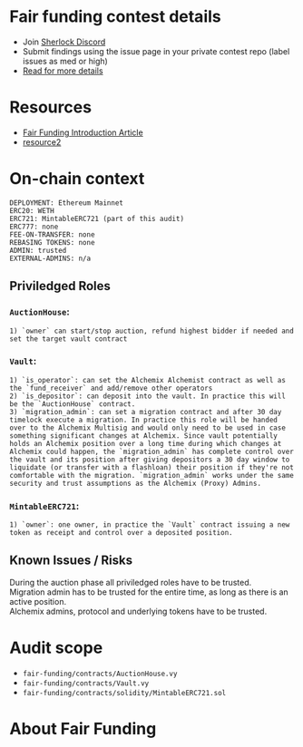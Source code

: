 # Fair funding contest details

- Join [Sherlock Discord](https://discord.gg/MABEWyASkp)
- Submit findings using the issue page in your private contest repo (label issues as med or high)
- [Read for more details](https://docs.sherlock.xyz/audits/watsons)

# Resources

- [Fair Funding Introduction Article](https://unstoppabledefi.medium.com/fair-funding-in-crypto-bc88d633646)
- [resource2](url)

# On-chain context

```
DEPLOYMENT: Ethereum Mainnet
ERC20: WETH
ERC721: MintableERC721 (part of this audit)
ERC777: none
FEE-ON-TRANSFER: none
REBASING TOKENS: none
ADMIN: trusted
EXTERNAL-ADMINS: n/a
```

## Priviledged Roles
### `AuctionHouse`: 
    1) `owner` can start/stop auction, refund highest bidder if needed and set the target vault contract

### `Vault`: 
    1) `is_operator`: can set the Alchemix Alchemist contract as well as the `fund_receiver` and add/remove other operators
    2) `is_depositor`: can deposit into the vault. In practice this will be the `AuctionHouse` contract.
    3) `migration_admin`: can set a migration contract and after 30 day timelock execute a migration. In practice this role will be handed over to the Alchemix Multisig and would only need to be used in case something significant changes at Alchemix. Since vault potentially holds an Alchemix position over a long time during which changes at Alchemix could happen, the `migration_admin` has complete control over the vault and its position after giving depositors a 30 day window to liquidate (or transfer with a flashloan) their position if they're not comfortable with the migration. `migration_admin` works under the same security and trust assumptions as the Alchemix (Proxy) Admins.

### `MintableERC721`:
    1) `owner`: one owner, in practice the `Vault` contract issuing a new token as receipt and control over a deposited position.


## Known Issues / Risks

During the auction phase all priviledged roles have to be trusted.  
Migration admin has to be trusted for the entire time, as long as there is an active position.  
Alchemix admins, protocol and underlying tokens have to be trusted.


# Audit scope

- `fair-funding/contracts/AuctionHouse.vy`
- `fair-funding/contracts/Vault.vy`
- `fair-funding/contracts/solidity/MintableERC721.sol`

# About Fair Funding


